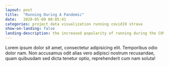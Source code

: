 ```yaml
---
layout: post
title:  "Running During A Pandemic"
date:   2020-05-09 08:05:41
categories: project data visualization running covid19 strava
show-on-landing: false
landing-description: the increased popularity of running during the COVID-19 pandemic
---
```


Lorem ipsum dolor sit amet, consectetur adipisicing elit. Temporibus odio dolor nam. Non accusamus odit alias vero adipisci nostrum recusandae, quam quibusdam sed dicta tenetur optio, reprehenderit cum nam soluta!

<script src="/projects/running-covid19/js/mapbox-polyline.bundle.js"></script>

<script src='https://api.mapbox.com/mapbox-gl-js/v1.8.1/mapbox-gl.js'></script>
<link href='https://api.mapbox.com/mapbox-gl-js/v1.8.1/mapbox-gl.css' rel='stylesheet' />

<div id='map' style='width: 100%; height: 500px;'></div>
<script>

let city = "Boston, MA",
    city_pos = {
        "New York, NY": [-74.005974, 40.712776],
        "San Francisco, CA": [-122.419418, 37.774929],
        "Boston, MA": [-71.058884, 42.360081]
    }

mapboxgl.accessToken = 'pk.eyJ1IjoiYnRhbmVuIiwiYSI6ImNrYWVnajN2NTAwYWEzNG83aXQ0bGliYTkifQ.2DrlmefSt_1M3V_Hzn-H2Q';

let map = new mapboxgl.Map({
    'container': 'map',
    'center': city_pos[city],
    'zoom': 10,
    'style': 'mapbox://styles/btanen/ckaeh3eeb10f31iqj63wkan5i'
});


d3.csv("/projects/running-covid19/data/running-segments.csv", (d) => {
    d.year_entries = +d.year_entries;
    d.month_entries = +d.month_entries;
    d.week_entries = +d.week_entries;
    return d;
}, (e, d) => {
    if (e) throw e;

    // re-format data  
    let d_format = d.filter(r => r.city === city).map(r => {
        return {
            'type': 'Feature',
            'properties': {
                'name': r.segment_id,
                'change': (r.month_entries - (r.year_entries / 12)) / (r.year_entries / 12)
            },
            'geometry': polyline.toGeoJSON(r.polyline)
        }
    });
    
    map.on('load', function() {
        map.addSource('routes', {
            'type': 'geojson',
            'data': {
                'type': 'FeatureCollection',
                'features': d_format
            }
        });

        map.addLayer({
            'id': 'routes',
            'type': 'line',
            'source': 'routes',
            'layout': {
                'line-join': 'round',
                'line-cap': 'round'
            },
            'paint': {
                'line-color': {
                    'property': 'change',
                    'stops': [
                        [-1, '#b2182b'],
                        [ 0, '#f7f7f7'],
                        [ 1, '#2166ac']
                    ]
                },
                'line-width': 8
            }
        });

        map.on('click', 'routes', function(e) {
            var coordinates = e.features[0].geometry.coordinates[Math.floor(e.features[0].geometry.coordinates.length / 2)];
            var content = e.features[0].properties.name;
             
            // Ensure that if the map is zoomed out such that multiple
            // copies of the feature are visible, the popup appears
            // over the copy being pointed to.
            while (Math.abs(e.lngLat.lng - coordinates[0]) > 180) {
                coordinates[0] += e.lngLat.lng > coordinates[0] ? 360 : -360;
            }
             
            new mapboxgl.Popup()
                .setLngLat(coordinates)
                .setHTML(content)
                .addTo(map);
        });
         
        // Change the cursor to a pointer when the mouse is over the places layer.
        map.on('mouseenter', 'routes', function() {
            map.getCanvas().style.cursor = 'pointer';
        });
         
        // Change it back to a pointer when it leaves.
        map.on('mouseleave', 'routes', function() {
            map.getCanvas().style.cursor = '';
        });
    });
});

</script>



